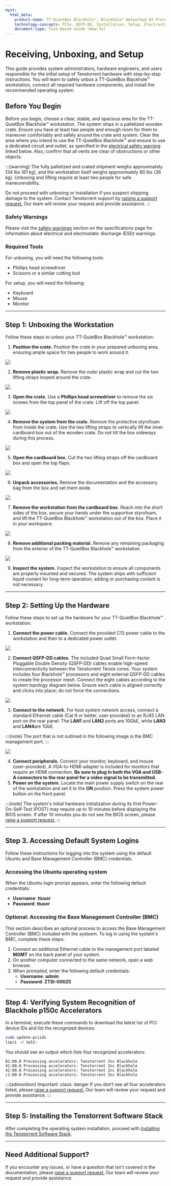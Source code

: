 ```yaml
---
myst:
  html_meta:
    product-name: TT-QuietBox Blackhole™, Blackhole™ Networked AI Processor, Tensix core  
    technology-concepts: PCIe, QSFP-DD, Installation, Setup, Electrostatic Discharge (ESD), Basic Input/Output System (BIOS)  
    document-type: Task-Based Guide (How-To)
---
```


# Receiving, Unboxing, and Setup

This guide provides system administrators, hardware engineers, and users responsible for the initial setup of Tenstorrent hardware with step-by-step instructions. You will learn to safely unbox a TT-QuietBox Blackhole™ workstation, connect all required hardware components, and install the recommended operating system.

## **Before You Begin**

Before you begin, choose a clear, stable, and spacious area for the TT-QuietBox Blackhole™ workstation. The system ships in a palletized wooden crate. Ensure you have at least two people and enough room for them to maneuver comfortably and safely around the crate and system. Clear the area where you intend to use the TT-QuietBox Blackhole™ and ensure to use a dedicated circuit and outlet, as specified in the [electrical safety warning](#safety-warnings) linked below. Also, confirm that all vents are clear of obstructions or other objects.

:::{warning}
The fully palletized and crated shipment weighs approximately 134 lbs (61 kg), and the workstation itself weighs approximately 80 lbs (36 kg). Unboxing and lifting require at least two people for safe maneuverability.

Do not proceed with unboxing or installation if you suspect shipping damage to the system. Contact Tenstorrent support by [raising a support request.](https://tenstorrent.atlassian.net/servicedesk/customer/portal/1) Our team will review your request and provide assistance.
:::

### Safety Warnings
Please visit the [safety warnings](specifications.md#safety-warnings) section on the specifications page for information about electrical and electrostatic discharge (ESD) warnings.

### **Required Tools**

For unboxing, you will need the following tools:

* Phillips head screwdriver  
* Scissors or a similar cutting tool

For setup, you will need the following:
* Keyboard
* Mouse
* Monitor

---

## **Step 1: Unboxing the Workstation**

Follow these steps to unbox your TT-QuietBox Blackhole™ workstation:

1. **Position the crate.** Position the crate in your prepared unboxing area, ensuring ample space for two people to work around it.  

![](qb_setup_1.jpg)

2. **Remove plastic wrap.** Remove the outer plastic wrap and cut the two lifting straps looped around the crate.  


![](qb_setup_2.jpg)

3. **Open the crate.** Use a **Phillips head screwdriver** to remove the six screws from the top panel of the crate. Lift off the top panel.  

![](qb_setup_3.jpg)

4. **Remove the system from the crate.** Remove the protective styrofoam from inside the crate. Use the two lifting straps to vertically lift the inner cardboard box out of the wooden crate. Do not tilt the box sideways during this process.  

![](qb_setup_4.jpg)

5. **Open the cardboard box.** Cut the two lifting straps off the cardboard box and open the top flaps.  

![](qb_setup_5.jpg)

6. **Unpack accessories.** Remove the documentation and the accessory bag from the box and set them aside.  

![](qb_setup_6.jpg)

7. **Remove the workstation from the cardboard box.** Reach into the short sides of the box, secure your hands under the supportive styrofoam, and lift the TT-QuietBox Blackhole™ workstation out of the box. Place it in your workspace.  

![](qb_setup_7.jpg)

8. **Remove additional packing material.** Remove any remaining packaging from the exterior of the TT-QuietBox Blackhole™ workstation.  

![](qb_setup_8.jpg)

9. **Inspect the system.** Inspect the workstation to ensure all components are properly mounted and secured. The system ships with sufficient liquid coolant for long-term operation; adding or purchasing coolant is not necessary.

---

## **Step 2: Setting Up the Hardware**

Follow these steps to set up the hardware for your TT-QuietBox Blackhole™ workstation:

1. **Connect the power cable.** Connect the provided C13 power cable to the workstation and then to a dedicated power outlet.  

![](qb_setup_power.jpg)

2. **Connect QSFP-DD cables.** The included Quad Small Form-factor Pluggable Double Density (QSFP-DD) cables enable high-speed interconnectivity between the Tenstorrent Tensix cores. Your system includes four Blackhole™ processors and eight external QSFP-DD cables to create the processor mesh. Connect the eight cables according to the system topology diagram below. Ensure each cable is aligned correctly and clicks into place; do not force the connections.  

![](qb_bh_topology.png)

3. **Connect to the network.** For host system network access, connect a standard Ethernet cable (Cat 6 or better, user-provided) to an RJ45 LAN port on the rear panel. The **LAN1** and **LAN2** ports are 10GbE, while **LAN3** and **LAN4**are 1GbE.

:::{note}
The port that is not outlined in the following image is the BMC management port.
:::

![](qb_lan.png)

4. **Connect peripherals.** Connect your monitor, keyboard, and mouse (user-provided). A VGA-to-HDMI adapter is included for monitors that require an HDMI connection. **Be sure to plug in both the VGA and USB-A connectors to the rear panel for a video signal to be transmitted.**
5. **Power on the system.** Locate the main power supply switch on the rear of the workstation and set it to the **ON** position. Press the system power button on the front panel.

:::{note}
The system's initial hardware initialization during its first Power-On-Self-Test (POST) may require up to 10 minutes before displaying the BIOS screen. If after 10 minutes you do not see the BIOS screen, please [raise a support request.](https://tenstorrent.atlassian.net/servicedesk/customer/portal/1)
:::

---

## **Step 3. Accessing Default System Logins**

Follow these instructions for logging into the system using the default Ubuntu and Base Management Controller (BMC) credentials.

### **Accessing the Ubuntu operating system**

When the Ubuntu login prompt appears, enter the following default credentials:

*   **Username**: **ttuser**
*   **Password**: **ttuser**

### **Optional: Accessing the Base Management Controller (BMC)**

This section describes an optional process to access the Base Management Controller (BMC) included with the systsem. To log in using the system's BMC, complete these steps:

1.  Connect an additional Ethernet cable to the management port labeled **MGMT** on the back panel of your system.
2.  On another computer connected to the same network, open a web browser.
3.  When prompted, enter the following default credentials:
    *   **Username**: **admin**
    *   **Password**: **ZTSI-00025**

---

## **Step 4: Verifying System Recognition of Blackhole p150c Accelerators**

In a terminal, execute these commands to download the latest list of PCI device IDs and list the recognized devices:
```bash
sudo update-pciids
lspci -d 1e52:
```

You should see an output which lists four recognized accelerators:
```
01:00.0 Processing accelerators: Tenstorrent Inc Blackhole
41:00.0 Processing accelerators: Tenstorrent Inc Blackhole
42:00.0 Processing accelerators: Tenstorrent Inc Blackhole
c1:00.0 Processing accelerators: Tenstorrent Inc Blackhole
```

:::{admonition} Important
:class: danger
If you don’t see all four accelerators listed, please [raise a support request.](https://tenstorrent.atlassian.net/servicedesk/customer/portal/1) Our team will review your request and provide assistance.
:::

---

## **Step 5: Installing the Tenstorrent Software Stack**

After completing the operating system installation, proceed with [Installing the Tenstorrent Software Stack](../../../getting-started/README.md).

---

## **Need Additional Support?**

If you encounter any issues, or have a question that isn't covered in the documentation, please [raise a support request.](https://tenstorrent.atlassian.net/servicedesk/customer/portal/1) Our team will review your request and provide assistance.

